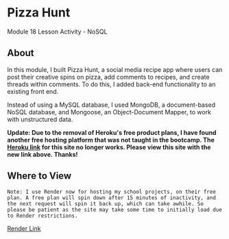 # Pizza Hunt

Module 18 Lesson Activity - NoSQL

## About

In this module, I built Pizza Hunt, a social media recipe app where users can post their creative spins on pizza, add comments to recipes, and create threads within comments. To do this, I added back-end functionality to an existing front end.

Instead of using a MySQL database, I used MongoDB, a document-based NoSQL database, and Mongoose, an Object-Document Mapper, to work with unstructured data.

**Update: Due to the removal of Heroku's free product plans, I have found another free hosting platform that was not taught in the bootcamp. The [Heroku link](https://cryptic-harbor-15816.herokuapp.com/) for this site no longer works. Please view this site with the new link above. Thanks!**

## Where to View

`Note: I use Render now for hosting my school projects, on their free plan. A free plan will spin down after 15 minutes of inactivity, and the next request will spin it back up, which can take awhile. So please be patient as the site may take some time to initially load due to Render restrictions.`

[Render Link](https://pizza-hunt-ovf9.onrender.com/)
